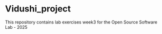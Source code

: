 # Vidushi_project
This repository contains lab exercises week3 for the Open Source Software Lab - 2025
